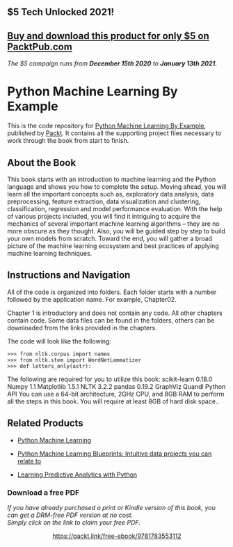 


## $5 Tech Unlocked 2021!
[Buy and download this product for only $5 on PacktPub.com](https://www.packtpub.com/)
-----
*The $5 campaign         runs from __December 15th 2020__ to __January 13th 2021.__*

# Python Machine Learning By Example
This is the code repository for [Python Machine Learning By Example](https://www.packtpub.com/big-data-and-business-intelligence/python-machine-learning-example?utm_source=github&utm_medium=repository&utm_campaign=9781783553112), published by [Packt](https://www.packtpub.com/?utm_source=github). It contains all the supporting project files necessary to work through the book from start to finish.
## About the Book
This book starts with an introduction to machine learning and the Python language and shows you how to complete the setup. Moving ahead, you will learn all the important concepts such as, exploratory data analysis, data preprocessing, feature extraction, data visualization and clustering, classification, regression and model performance evaluation. With the help of various projects included, you will find it intriguing to acquire the mechanics of several important machine learning algorithms – they are no more obscure as they thought. Also, you will be guided step by step to build your own models from scratch. Toward the end, you will gather a broad picture of the machine learning ecosystem and best practices of applying machine learning techniques.


## Instructions and Navigation
All of the code is organized into folders. Each folder starts with a number followed by the application name. For example, Chapter02.

Chapter 1 is introductory and does not contain any code.
All other chapters contain code.
Some data files can be found in the folders, others can be downloaded from the links provided in the chapters.

The code will look like the following:
```
>>> from nltk.corpus import names
>>> from nltk.stem import WordNetLemmatizer
>>> def letters_only(astr):
```

The following are required for you to utilize this book:
scikit-learn 0.18.0
Numpy 1.1
Matplotlib 1.5.1
NLTK 3.2.2
pandas 0.19.2
GraphViz
Quandl Python API
You can use a 64-bit architecture, 2GHz CPU, and 8GB RAM to perform all the steps in this book. You will require at least 8GB of hard disk space..

## Related Products
* [Python Machine Learning](https://www.packtpub.com/big-data-and-business-intelligence/python-machine-learning?utm_source=github&utm_medium=repository&utm_campaign=9781783555130)

* [Python Machine Learning Blueprints: Intuitive data projects you can relate to](https://www.packtpub.com/big-data-and-business-intelligence/python-machine-learning-blueprints-intuitive-data-projects-you-ca?utm_source=github&utm_medium=repository&utm_campaign=9781784394752)

* [Learning Predictive Analytics with Python](https://www.packtpub.com/big-data-and-business-intelligence/learning-predictive-analytics-python?utm_source=github&utm_medium=repository&utm_campaign=9781783983261)

### Download a free PDF

 <i>If you have already purchased a print or Kindle version of this book, you can get a DRM-free PDF version at no cost.<br>Simply click on the link to claim your free PDF.</i>
<p align="center"> <a href="https://packt.link/free-ebook/9781783553112">https://packt.link/free-ebook/9781783553112 </a> </p>